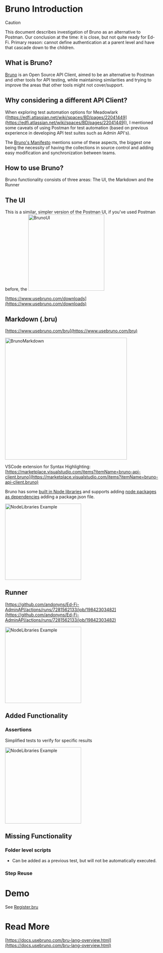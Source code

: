 # Bruno Introduction

> [!CAUTION]
> This document describes investigation of Bruno as an alternative to Postman. Our conclusion at the time: it is close, but not quite ready for Ed-Fi. Primary reason: cannot define authentication at a parent level and have that cascade down to the children.

## What is Bruno?

[Bruno](https://www.usebruno.com/) is an Open Source API Client, aimed to be an alternative to Postman and other tools for API testing, while maintaining similarities and trying to improve the areas that other tools might not cover/support.

## Why considering a different API Client?

When exploring test automation options for Meadowlark ([https://edfi.atlassian.net/wiki/spaces/BD/pages/22041449](https://edfi.atlassian.net/wiki/spaces/BD/pages/22041449)), I mentioned some caveats of using Postman for test automation (based on previous experience in developing API test suites such as Admin API's).

The [Bruno's Manifesto](https://www.usebruno.com/manifesto) mentions some of these aspects, the biggest one being the necessity of having the collections in source control and adding easy modification and synchronization between teams.

## How to use Bruno?

Bruno functionality consists of three areas: The UI, the Markdown and the Runner

## The UI

This is a similar, simpler version of the Postman UI, if you've used Postman before, the
<img alt="BrunoUI" 
src="https://edfi.atlassian.net/wiki/download/thumbnails/19334895/image-2024-1-5_8-24-18.png?version=1&modificationDate=1704464659083&cacheVersion=1&api=v2&width=539&height=250" 
height=250>

[https://www.usebruno.com/downloads](https://www.usebruno.com/downloads)

## Markdown (.bru)

[https://www.usebruno.com/bru](https://www.usebruno.com/bru)

<img alt="BrunoMarkdown" 
src="https://edfi.atlassian.net/wiki/download/thumbnails/19334895/image-2024-1-5_8-28-50.png?version=1&modificationDate=1704464930520&cacheVersion=1&api=v2&width=321&height=400" 
height=400>

VSCode extension for Syntax Highlighting: [https://marketplace.visualstudio.com/items?itemName=bruno-api-client.bruno](https://marketplace.visualstudio.com/items?itemName=bruno-api-client.bruno)

Bruno has some [built in Node libraries](https://docs.usebruno.com/scripting/inbuilt-libraries.html) and supports adding [node packages as dependencies](https://docs.usebruno.com/scripting/external-libraries.html) adding a package.json file.

<img alt="NodeLibraries Example"
src="https://edfi.atlassian.net/wiki/download/thumbnails/19334895/image-2024-1-5_8-36-40.png?version=1&modificationDate=1704465401243&cacheVersion=1&api=v2&width=317&height=250"
height=250>

## Runner

[https://github.com/andonyns/Ed-Fi-AdminAPI/actions/runs/7281562133/job/19842303482](https://github.com/andonyns/Ed-Fi-AdminAPI/actions/runs/7281562133/job/19842303482)

<img alt="NodeLibraries Example"
src="https://edfi.atlassian.net/wiki/download/thumbnails/19334895/image-2024-1-5_8-25-13.png?version=1&modificationDate=1704464713683&cacheVersion=1&api=v2&width=279&height=250"
height=250>

## Added Functionality

### Assertions

Simplified tests to verify for specific results

<img alt="NodeLibraries Example"
src="https://edfi.atlassian.net/wiki/download/thumbnails/19334895/image-2024-1-5_8-32-12.png?version=1&modificationDate=1704465134760&cacheVersion=1&api=v2&width=632&height=250"
height=250>

## Missing Functionality

### Folder level scripts

- Can be added as a previous test, but will not be automatically executed.

### Step Reuse

# Demo

See [Register.bru](https://github.com/Ed-Fi-Alliance-OSS/Ed-Fi-AdminAPI/blob/14ffada70028375fdd22d1e368992e38e208102f/Application/EdFi.Ods.AdminApi/E2E%20Tests/bruno/Admin%20API%20E2E/User%20Management/Register.bru)

# Read More

[https://docs.usebruno.com/bru-lang-overview.html](https://docs.usebruno.com/bru-lang-overview.html)
